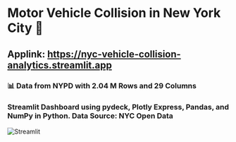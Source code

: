 # Motor Vehicle Collision in New York City 🗽

## Applink: https://nyc-vehicle-collision-analytics.streamlit.app

### 📊 Data from NYPD with 2.04 M Rows and 29 Columns

### Streamlit Dashboard using pydeck, Plotly Express, Pandas, and NumPy in Python. Data Source: NYC Open Data


![Streamlit](https://github.com/rzn-git/NYC_Vehicle_Collision_Analytics/assets/64501583/f5445871-246e-47e9-bc91-5b12033ff776)

